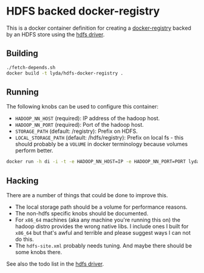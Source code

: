 # HDFS backed docker-registry

This is a docker container definition for creating a
[docker-registry](https://github.com/docker/docker-registry)
backed by an HDFS store using the
[hdfs driver](git@gitlab.insight-centre.org:research-ops/soma-apps.git).

## Building

```bash
./fetch-depends.sh
docker build -t lyda/hdfs-docker-registry .
```

## Running

The following knobs can be used to configure this container:

  * `HADOOP_NN_HOST` (required): IP address of the hadoop host.
  * `HADOOP_NN_PORT` (required): Port of the hadoop host.
  * `STORAGE_PATH` (default: /registry): Prefix on HDFS.
  * `LOCAL_STORAGE_PATH` (default: /hdfs/registry): Prefix on local fs -
    this should probably be a `VOLUME` in docker terminology because
    volumes perform better.

```bash
docker run -h di -i -t -e HADOOP_NN_HOST=IP -e HADOOP_NN_PORT=PORT lyda/hdfs-docker-registry
```

## Hacking

There are a number of things that could be done to improve this.

  * The local storage path should be a volume for performance reasons.
  * The non-hdfs specific knobs should be documented.
  * For `x86_64` machines (aka any machine you're running this on) the
    hadoop distro provides the wrong native libs.  I include ones
    I built for `x86_64` but that's awful and terrible and please
    suggest ways I can not do this.
  * The `hdfs-site.xml` probably needs tuning. And maybe there should
    be some knobs there.

See also the todo list in the
[hdfs driver](git@gitlab.insight-centre.org:research-ops/soma-apps.git).

